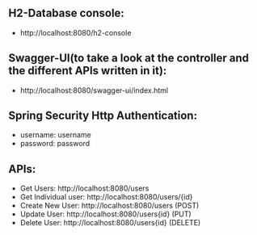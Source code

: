 ## H2-Database console: 
- http://localhost:8080/h2-console

## Swagger-UI(to take a look at the controller and the different APIs written in it):
- http://localhost:8080/swagger-ui/index.html

## Spring Security Http Authentication:
- username: username
- password: password

## APIs:
- Get Users: http://localhost:8080/users
- Get Individual user: http://localhost:8080/users/{id}
- Create New User: http://localhost:8080/users (POST)
- Update User: http://localhost:8080/users{id} (PUT)
- Delete User: http://localhost:8080/users{id} (DELETE)